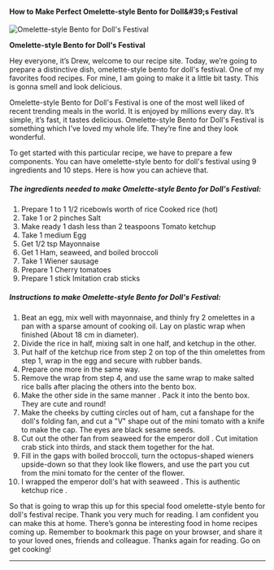             

#### How to Make Perfect Omelette-style Bento for Doll&amp;#39;s Festival

![Omelette-style Bento for Doll's Festival](https://img-global.cpcdn.com/recipes/5415690193338368/751x532cq70/omelette-style-bento-for-dolls-festival-recipe-main-photo.jpg)

**Omelette-style Bento for Doll's Festival**

Hey everyone, it’s Drew, welcome to our recipe site. Today, we’re going to prepare a distinctive dish, omelette-style bento for doll's festival. One of my favorites food recipes. For mine, I am going to make it a little bit tasty. This is gonna smell and look delicious.

Omelette-style Bento for Doll's Festival is one of the most well liked of recent trending meals in the world. It is enjoyed by millions every day. It’s simple, it’s fast, it tastes delicious. Omelette-style Bento for Doll's Festival is something which I’ve loved my whole life. They’re fine and they look wonderful.

To get started with this particular recipe, we have to prepare a few components. You can have omelette-style bento for doll's festival using 9 ingredients and 10 steps. Here is how you can achieve that.

##### The ingredients needed to make Omelette-style Bento for Doll's Festival:

1.  Prepare 1 to 1 1/2 ricebowls worth of rice Cooked rice (hot)
2.  Take 1 or 2 pinches Salt
3.  Make ready 1 dash less than 2 teaspoons Tomato ketchup
4.  Take 1 medium Egg
5.  Get 1/2 tsp Mayonnaise
6.  Get 1 Ham, seaweed, and boiled broccoli
7.  Take 1 Wiener sausage
8.  Prepare 1 Cherry tomatoes
9.  Prepare 1 stick Imitation crab sticks

##### Instructions to make Omelette-style Bento for Doll's Festival:

1.  Beat an egg, mix well with mayonnaise, and thinly fry 2 omelettes in a pan with a sparse amount of cooking oil. Lay on plastic wrap when finished (About 18 cm in diameter).
2.  Divide the rice in half, mixing salt in one half, and ketchup in the other.
3.  Put half of the ketchup rice from step 2 on top of the thin omelettes from step 1, wrap in the egg and secure with rubber bands.
4.  Prepare one more in the same way.
5.  Remove the wrap from step 4, and use the same wrap to make salted rice balls after placing the others into the bento box.
6.  Make the other side in the same manner . Pack it into the bento box. They are cute and round!
7.  Make the cheeks by cutting circles out of ham, cut a fanshape for the doll's folding fan, and cut a "V" shape out of the mini tomato with a knife to make the cap. The eyes are black sesame seeds.
8.  Cut out the other fan from seaweed for the emperor doll . Cut imitation crab stick into thirds, and stack them together for the hat.
9.  Fill in the gaps with boiled broccoli, turn the octopus-shaped wieners upside-down so that they look like flowers, and use the part you cut from the mini tomato for the center of the flower.
10.  I wrapped the emperor doll's hat with seaweed . This is authentic ketchup rice .

So that is going to wrap this up for this special food omelette-style bento for doll's festival recipe. Thank you very much for reading. I am confident you can make this at home. There’s gonna be interesting food in home recipes coming up. Remember to bookmark this page on your browser, and share it to your loved ones, friends and colleague. Thanks again for reading. Go on get cooking!

* * *